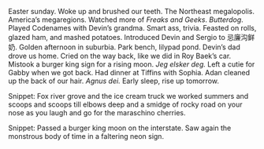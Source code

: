 Easter sunday. Woke up and brushed our teeth. The Northeast megalopolis. America’s megaregions. Watched more of *Freaks and Geeks*. *Butterdog*. Played Codenames with Devin’s grandma. Smart ass, trivia. Feasted on rolls, glazed ham, and mashed potatoes. Introduced Devin and Sergio to 忌廉沟鲜奶. Golden afternoon in suburbia. Park bench, lilypad pond. Devin’s dad drove us home. Cried on the way back, like we did in Roy Baek’s car. Mistook a burger king sign for a rising moon. *Jeg elsker deg.* Left a cutie for Gabby when we got back. Had dinner at Tiffins with Sophia. Adan cleaned up the back of our hair. *Agnus dei.* Early sleep, rise up tomorrow. 

Snippet: Fox river grove and the ice cream truck we worked summers and scoops and scoops till elbows deep and a smidge of rocky road on your nose as you laugh and go for the maraschino cherries. 

Snippet: Passed a burger king moon on the interstate. Saw again the monstrous body of time in a faltering neon sign.
